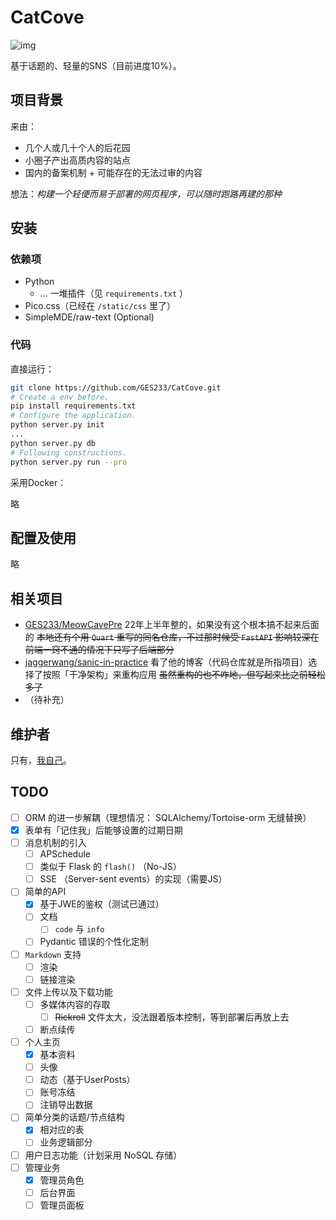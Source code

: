 # CatCove
![img](https://img.shields.io/badge/license-WTFPL-blue)

基于话题的、轻量的SNS（目前进度10%）。

## 项目背景

来由：

- 几个人或几十个人的后花园
- 小圈子产出高质内容的站点
- 国内的备案机制 + 可能存在的无法过审的内容

想法：*构建一个轻便而易于部署的网页程序，可以随时跑路再建的那种*

## 安装

### 依赖项

- Python
  - ... 一堆插件（见 `requirements.txt` ）
- Pico.css（已经在 `/static/css` 里了）
- SimpleMDE/raw-text (Optional)

### 代码

直接运行：

```bash
git clone https://github.com/GES233/CatCove.git
# Create a env before.
pip install requirements.txt
# Configure the application.
python server.py init
...
python server.py db
# Following constructions.
python server.py run --pro
```

采用Docker：

略

## 配置及使用

略

## 相关项目

- [GES233/MeowCavePre](https://github.com/GES233/MeowCavePre) 22年上半年整的，如果没有这个根本搞不起来后面的 ~~本地还有个用 `Quart` 重写的同名仓库，不过那时候受 `FastAPI` 影响较深在前端一窍不通的情况下只写了后端部分~~
- [jaggerwang/sanic-in-practice](https://github.com/jaggerwang/sanic-in-practice) 看了他的博客（代码仓库就是所指项目）选择了按照「干净架构」来重构应用 ~~虽然重构的也不咋地，但写起来比之前轻松多了~~
- （待补充）

## 维护者

只有，[我自己](https://github.com/GES233)。

## TODO

- [ ] ORM 的进一步解耦（理想情况： SQLAlchemy/Tortoise-orm 无缝替换）
- [x] 表单有「记住我」后能够设置的过期日期
- [ ] 消息机制的引入
  - [ ] APSchedule
  - [ ] 类似于 Flask 的 `flash()` （No-JS）
  - [ ] SSE （Server-sent events）的实现（需要JS）
- [ ] 简单的API
  - [x] 基于JWE的鉴权（测试已通过）
  - [ ] 文档
    - [ ] `code` 与 `info`
  - [ ] Pydantic 错误的个性化定制
- [ ] `Markdown` 支持
  - [ ] 渲染
  - [ ] 链接渲染
- [ ] 文件上传以及下载功能
  - [ ] 多媒体内容的存取
    - [ ] ~~Rickroll~~ 文件太大，没法跟着版本控制，等到部署后再放上去
  - [ ] 断点续传
- [ ] 个人主页
  - [x] 基本资料
  - [ ] 头像
  - [ ] 动态（基于UserPosts）
  - [ ] 账号冻结
  - [ ] 注销导出数据
- [ ] 简单分类的话题/节点结构
  - [x] 相对应的表
  - [ ] 业务逻辑部分
- [ ] 用户日志功能（计划采用 NoSQL 存储）
- [ ] 管理业务
  - [x] 管理员角色
  - [ ] 后台界面
  - [ ] 管理员面板
